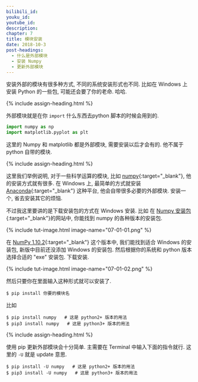 ```yaml
---
bilibili_id: 
youku_id: 
youtube_id: 
description: 
chapter: 7
title: 模块安装
date: 2018-10-3
post-headings:
  - 什么是外部模块
  - 安装 Numpy
  - 更新外部模块
---
```


安装外部的模块有很多种方式, 不同的系统安装形式也不同. 比如在 Windows 上安装 Python 的一些包,
可能还会要了你的老命. 哈哈.

{% include assign-heading.html %}

外部模块就是在你 `import` 什么东西去python 脚本的时候会用到的.

```python
import numpy as np
import matplotlib.pyplot as plt
```

这里的 Numpy 和 matplotlib 都是外部模块, 需要安装以后才会有的. 他不属于 python 自带的模块.




{% include assign-heading.html %}

这里我们举例说明,
对于一些科学运算的模块, 比如 [numpy](http://www.numpy.org/){:target="_blank"}, 他的安装方式就有很多.
在 Windows 上, 最简单的方式就安装 [Anaconda](https://www.anaconda.com/download/){:target="_blank"} 这种平台, 他会自带很多必要的外部模块.
安装一个, 省去安装其它的烦恼.

不过我这里要讲的是下载安装包的方式在 Windows 安装. 比如
在 [Numpy 安装包](https://sourceforge.net/projects/numpy/files/NumPy/){:target="_blank"}的网站中, 你能找到 numpy 的各种版本的安装包.

{% include tut-image.html image-name="07-01-01.png" %}

在 [NumPy 1.10.2](https://sourceforge.net/projects/numpy/files/NumPy/1.10.2/){:target="_blank"}
这个版本中, 我们能找到适合 Windows 的安装包, 新版中目前还没添加 Windows 的安装包.
然后根据你的系统和 python 版本选择合适的 "exe" 安装包. 下载安装.

{% include tut-image.html image-name="07-01-02.png" %}



然后只要你在里面输入这种形式就可以安装了.

```shell
$ pip install 你要的模块名
```

比如

```shell
$ pip install numpy   # 这是 python2+ 版本的用法
$ pip3 install numpy   # 这是 python3+ 版本的用法
```







{% include assign-heading.html %}

使用 pip 更新外部模块会十分简单. 主需要在 Terminal 中输入下面的指令就行.
这里的 `-U` 就是 update 意思.

```shell
$ pip install -U numpy   # 这是 python2+ 版本的用法
$ pip3 install -U numpy   # 这是 python3+ 版本的用法
```





